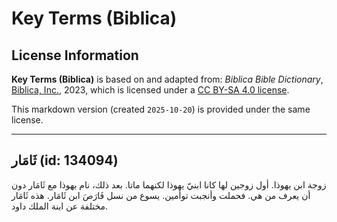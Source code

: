 # Key Terms (Biblica)

## License Information

**Key Terms (Biblica)** is based on and adapted from: _Biblica Bible Dictionary_, [Biblica, Inc.](https://www.biblica.com/), 2023, which is licensed under a [CC BY-SA 4.0 license](https://creativecommons.org/licenses/by-sa/4.0/legalcode.en).

This markdown version (created `2025-10-20`) is provided under the same license.



--------------------------------

## ثَامَار (id: 134094)

زوجة ابن يهوذا. أول زوجين لها كانا ابنيّ يهوذا لكنهما ماتا. بعد ذلك، نام يهوذا مع ثَامَار دون أن يعرف من هي. فحملت وأنجبت توأمين. يسوع من نسل فَارَصَ ابن ثَامَار. هذه ثَامَار مختلفة عن ابنة الملك داود.


